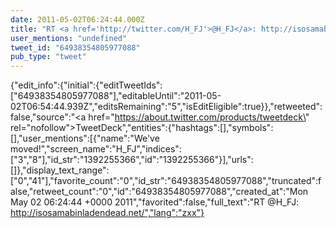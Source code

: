 ```yaml
---
date: 2011-05-02T06:24:44.000Z
title: "RT <a href='http://twitter.com/H_FJ'>@H_FJ</a>: http://isosamabinladendead.net/″"
user_mentions: "undefined"
tweet_id: "64938354805977088"
pub_type: "tweet"
---
```

{"edit_info":{"initial":{"editTweetIds":["64938354805977088"],"editableUntil":"2011-05-02T06:54:44.939Z","editsRemaining":"5","isEditEligible":true}},"retweeted":false,"source":"<a href=\"https://about.twitter.com/products/tweetdeck\" rel=\"nofollow\">TweetDeck</a>","entities":{"hashtags":[],"symbols":[],"user_mentions":[{"name":"We've moved!","screen_name":"H_FJ","indices":["3","8"],"id_str":"1392255366","id":"1392255366"}],"urls":[]},"display_text_range":["0","41"],"favorite_count":"0","id_str":"64938354805977088","truncated":false,"retweet_count":"0","id":"64938354805977088","created_at":"Mon May 02 06:24:44 +0000 2011","favorited":false,"full_text":"RT @H_FJ: http://isosamabinladendead.net/","lang":"zxx"}
